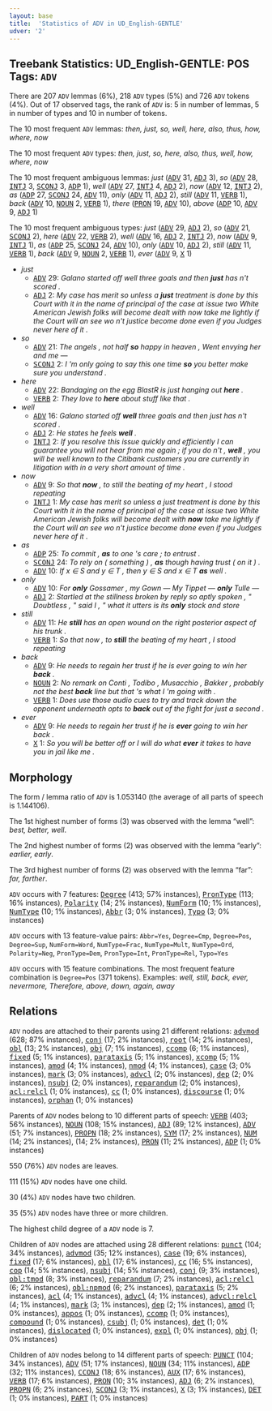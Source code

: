 ```yaml
---
layout: base
title:  'Statistics of ADV in UD_English-GENTLE'
udver: '2'
---
```


## Treebank Statistics: UD_English-GENTLE: POS Tags: `ADV`

There are 207 `ADV` lemmas (6%), 218 `ADV` types (5%) and 726 `ADV` tokens (4%).
Out of 17 observed tags, the rank of `ADV` is: 5 in number of lemmas, 5 in number of types and 10 in number of tokens.

The 10 most frequent `ADV` lemmas: <em>then, just, so, well, here, also, thus, how, where, now</em>

The 10 most frequent `ADV` types:  <em>then, just, so, here, also, thus, well, how, where, now</em>

The 10 most frequent ambiguous lemmas: <em>just</em> (<tt><a href="en_gentle-pos-ADV.html">ADV</a></tt> 31, <tt><a href="en_gentle-pos-ADJ.html">ADJ</a></tt> 3), <em>so</em> (<tt><a href="en_gentle-pos-ADV.html">ADV</a></tt> 28, <tt><a href="en_gentle-pos-INTJ.html">INTJ</a></tt> 3, <tt><a href="en_gentle-pos-SCONJ.html">SCONJ</a></tt> 3, <tt><a href="en_gentle-pos-ADP.html">ADP</a></tt> 1), <em>well</em> (<tt><a href="en_gentle-pos-ADV.html">ADV</a></tt> 27, <tt><a href="en_gentle-pos-INTJ.html">INTJ</a></tt> 4, <tt><a href="en_gentle-pos-ADJ.html">ADJ</a></tt> 2), <em>now</em> (<tt><a href="en_gentle-pos-ADV.html">ADV</a></tt> 12, <tt><a href="en_gentle-pos-INTJ.html">INTJ</a></tt> 2), <em>as</em> (<tt><a href="en_gentle-pos-ADP.html">ADP</a></tt> 27, <tt><a href="en_gentle-pos-SCONJ.html">SCONJ</a></tt> 24, <tt><a href="en_gentle-pos-ADV.html">ADV</a></tt> 11), <em>only</em> (<tt><a href="en_gentle-pos-ADV.html">ADV</a></tt> 11, <tt><a href="en_gentle-pos-ADJ.html">ADJ</a></tt> 2), <em>still</em> (<tt><a href="en_gentle-pos-ADV.html">ADV</a></tt> 11, <tt><a href="en_gentle-pos-VERB.html">VERB</a></tt> 1), <em>back</em> (<tt><a href="en_gentle-pos-ADV.html">ADV</a></tt> 10, <tt><a href="en_gentle-pos-NOUN.html">NOUN</a></tt> 2, <tt><a href="en_gentle-pos-VERB.html">VERB</a></tt> 1), <em>there</em> (<tt><a href="en_gentle-pos-PRON.html">PRON</a></tt> 19, <tt><a href="en_gentle-pos-ADV.html">ADV</a></tt> 10), <em>above</em> (<tt><a href="en_gentle-pos-ADP.html">ADP</a></tt> 10, <tt><a href="en_gentle-pos-ADV.html">ADV</a></tt> 9, <tt><a href="en_gentle-pos-ADJ.html">ADJ</a></tt> 1)

The 10 most frequent ambiguous types:  <em>just</em> (<tt><a href="en_gentle-pos-ADV.html">ADV</a></tt> 29, <tt><a href="en_gentle-pos-ADJ.html">ADJ</a></tt> 2), <em>so</em> (<tt><a href="en_gentle-pos-ADV.html">ADV</a></tt> 21, <tt><a href="en_gentle-pos-SCONJ.html">SCONJ</a></tt> 2), <em>here</em> (<tt><a href="en_gentle-pos-ADV.html">ADV</a></tt> 22, <tt><a href="en_gentle-pos-VERB.html">VERB</a></tt> 2), <em>well</em> (<tt><a href="en_gentle-pos-ADV.html">ADV</a></tt> 16, <tt><a href="en_gentle-pos-ADJ.html">ADJ</a></tt> 2, <tt><a href="en_gentle-pos-INTJ.html">INTJ</a></tt> 2), <em>now</em> (<tt><a href="en_gentle-pos-ADV.html">ADV</a></tt> 9, <tt><a href="en_gentle-pos-INTJ.html">INTJ</a></tt> 1), <em>as</em> (<tt><a href="en_gentle-pos-ADP.html">ADP</a></tt> 25, <tt><a href="en_gentle-pos-SCONJ.html">SCONJ</a></tt> 24, <tt><a href="en_gentle-pos-ADV.html">ADV</a></tt> 10), <em>only</em> (<tt><a href="en_gentle-pos-ADV.html">ADV</a></tt> 10, <tt><a href="en_gentle-pos-ADJ.html">ADJ</a></tt> 2), <em>still</em> (<tt><a href="en_gentle-pos-ADV.html">ADV</a></tt> 11, <tt><a href="en_gentle-pos-VERB.html">VERB</a></tt> 1), <em>back</em> (<tt><a href="en_gentle-pos-ADV.html">ADV</a></tt> 9, <tt><a href="en_gentle-pos-NOUN.html">NOUN</a></tt> 2, <tt><a href="en_gentle-pos-VERB.html">VERB</a></tt> 1), <em>ever</em> (<tt><a href="en_gentle-pos-ADV.html">ADV</a></tt> 9, <tt><a href="en_gentle-pos-X.html">X</a></tt> 1)


* <em>just</em>
  * <tt><a href="en_gentle-pos-ADV.html">ADV</a></tt> 29: <em>Galano started off well three goals and then <b>just</b> has n't scored .</em>
  * <tt><a href="en_gentle-pos-ADJ.html">ADJ</a></tt> 2: <em>My case has merit so unless a <b>just</b> treatment is done by this Court with it in the name of principal of the case at issue two White American Jewish folks will become dealt with now take me lightly if the Court will an see wo n't justice become done even if you Judges never here of it .</em>
* <em>so</em>
  * <tt><a href="en_gentle-pos-ADV.html">ADV</a></tt> 21: <em>The angels , not half <b>so</b> happy in heaven , Went envying her and me —</em>
  * <tt><a href="en_gentle-pos-SCONJ.html">SCONJ</a></tt> 2: <em>I 'm only going to say this one time <b>so</b> you better make sure you understand .</em>
* <em>here</em>
  * <tt><a href="en_gentle-pos-ADV.html">ADV</a></tt> 22: <em>Bandaging on the egg BlastR is just hanging out <b>here</b> .</em>
  * <tt><a href="en_gentle-pos-VERB.html">VERB</a></tt> 2: <em>They love to <b>here</b> about stuff like that .</em>
* <em>well</em>
  * <tt><a href="en_gentle-pos-ADV.html">ADV</a></tt> 16: <em>Galano started off <b>well</b> three goals and then just has n't scored .</em>
  * <tt><a href="en_gentle-pos-ADJ.html">ADJ</a></tt> 2: <em>He states he feels <b>well</b> .</em>
  * <tt><a href="en_gentle-pos-INTJ.html">INTJ</a></tt> 2: <em>If you resolve this issue quickly and efficiently I can guarantee you will not hear from me again ; if you do n't , <b>well</b> , you will be well known to the Citibank customers you are currently in litigation with in a very short amount of time .</em>
* <em>now</em>
  * <tt><a href="en_gentle-pos-ADV.html">ADV</a></tt> 9: <em>So that <b>now</b> , to still the beating of my heart , I stood repeating</em>
  * <tt><a href="en_gentle-pos-INTJ.html">INTJ</a></tt> 1: <em>My case has merit so unless a just treatment is done by this Court with it in the name of principal of the case at issue two White American Jewish folks will become dealt with <b>now</b> take me lightly if the Court will an see wo n't justice become done even if you Judges never here of it .</em>
* <em>as</em>
  * <tt><a href="en_gentle-pos-ADP.html">ADP</a></tt> 25: <em>To commit , <b>as</b> to one 's care ; to entrust .</em>
  * <tt><a href="en_gentle-pos-SCONJ.html">SCONJ</a></tt> 24: <em>To rely on ( something ) , <b>as</b> though having trust ( on it ) .</em>
  * <tt><a href="en_gentle-pos-ADV.html">ADV</a></tt> 10: <em>If x ∈ S and y ∈ T , then y ∈ S and x ∈ T <b>as</b> well .</em>
* <em>only</em>
  * <tt><a href="en_gentle-pos-ADV.html">ADV</a></tt> 10: <em>For <b>only</b> Gossamer , my Gown — My Tippet — <b>only</b> Tulle —</em>
  * <tt><a href="en_gentle-pos-ADJ.html">ADJ</a></tt> 2: <em>Startled at the stillness broken by reply so aptly spoken , " Doubtless , " said I , " what it utters is its <b>only</b> stock and store</em>
* <em>still</em>
  * <tt><a href="en_gentle-pos-ADV.html">ADV</a></tt> 11: <em>He <b>still</b> has an open wound on the right posterior aspect of his trunk .</em>
  * <tt><a href="en_gentle-pos-VERB.html">VERB</a></tt> 1: <em>So that now , to <b>still</b> the beating of my heart , I stood repeating</em>
* <em>back</em>
  * <tt><a href="en_gentle-pos-ADV.html">ADV</a></tt> 9: <em>He needs to regain her trust if he is ever going to win her <b>back</b> .</em>
  * <tt><a href="en_gentle-pos-NOUN.html">NOUN</a></tt> 2: <em>No remark on Conti , Todibo , Musacchio , Bakker , probably not the best <b>back</b> line but that 's what I 'm going with .</em>
  * <tt><a href="en_gentle-pos-VERB.html">VERB</a></tt> 1: <em>Does use those audio cues to try and track down the opponent underneath opts to <b>back</b> out of the fight for just a second .</em>
* <em>ever</em>
  * <tt><a href="en_gentle-pos-ADV.html">ADV</a></tt> 9: <em>He needs to regain her trust if he is <b>ever</b> going to win her back .</em>
  * <tt><a href="en_gentle-pos-X.html">X</a></tt> 1: <em>So you will be better off or I will do what <b>ever</b> it takes to have you in jail like me .</em>

## Morphology

The form / lemma ratio of `ADV` is 1.053140 (the average of all parts of speech is 1.144106).

The 1st highest number of forms (3) was observed with the lemma “well”: <em>best, better, well</em>.

The 2nd highest number of forms (2) was observed with the lemma “early”: <em>earlier, early</em>.

The 3rd highest number of forms (2) was observed with the lemma “far”: <em>far, farther</em>.

`ADV` occurs with 7 features: <tt><a href="en_gentle-feat-Degree.html">Degree</a></tt> (413; 57% instances), <tt><a href="en_gentle-feat-PronType.html">PronType</a></tt> (113; 16% instances), <tt><a href="en_gentle-feat-Polarity.html">Polarity</a></tt> (14; 2% instances), <tt><a href="en_gentle-feat-NumForm.html">NumForm</a></tt> (10; 1% instances), <tt><a href="en_gentle-feat-NumType.html">NumType</a></tt> (10; 1% instances), <tt><a href="en_gentle-feat-Abbr.html">Abbr</a></tt> (3; 0% instances), <tt><a href="en_gentle-feat-Typo.html">Typo</a></tt> (3; 0% instances)

`ADV` occurs with 13 feature-value pairs: `Abbr=Yes`, `Degree=Cmp`, `Degree=Pos`, `Degree=Sup`, `NumForm=Word`, `NumType=Frac`, `NumType=Mult`, `NumType=Ord`, `Polarity=Neg`, `PronType=Dem`, `PronType=Int`, `PronType=Rel`, `Typo=Yes`

`ADV` occurs with 15 feature combinations.
The most frequent feature combination is `Degree=Pos` (371 tokens).
Examples: <em>well, still, back, ever, nevermore, Therefore, above, down, again, away</em>


## Relations

`ADV` nodes are attached to their parents using 21 different relations: <tt><a href="en_gentle-dep-advmod.html">advmod</a></tt> (628; 87% instances), <tt><a href="en_gentle-dep-conj.html">conj</a></tt> (17; 2% instances), <tt><a href="en_gentle-dep-root.html">root</a></tt> (14; 2% instances), <tt><a href="en_gentle-dep-obl.html">obl</a></tt> (13; 2% instances), <tt><a href="en_gentle-dep-obj.html">obj</a></tt> (7; 1% instances), <tt><a href="en_gentle-dep-ccomp.html">ccomp</a></tt> (6; 1% instances), <tt><a href="en_gentle-dep-fixed.html">fixed</a></tt> (5; 1% instances), <tt><a href="en_gentle-dep-parataxis.html">parataxis</a></tt> (5; 1% instances), <tt><a href="en_gentle-dep-xcomp.html">xcomp</a></tt> (5; 1% instances), <tt><a href="en_gentle-dep-amod.html">amod</a></tt> (4; 1% instances), <tt><a href="en_gentle-dep-nmod.html">nmod</a></tt> (4; 1% instances), <tt><a href="en_gentle-dep-case.html">case</a></tt> (3; 0% instances), <tt><a href="en_gentle-dep-mark.html">mark</a></tt> (3; 0% instances), <tt><a href="en_gentle-dep-advcl.html">advcl</a></tt> (2; 0% instances), <tt><a href="en_gentle-dep-dep.html">dep</a></tt> (2; 0% instances), <tt><a href="en_gentle-dep-nsubj.html">nsubj</a></tt> (2; 0% instances), <tt><a href="en_gentle-dep-reparandum.html">reparandum</a></tt> (2; 0% instances), <tt><a href="en_gentle-dep-acl-relcl.html">acl:relcl</a></tt> (1; 0% instances), <tt><a href="en_gentle-dep-cc.html">cc</a></tt> (1; 0% instances), <tt><a href="en_gentle-dep-discourse.html">discourse</a></tt> (1; 0% instances), <tt><a href="en_gentle-dep-orphan.html">orphan</a></tt> (1; 0% instances)

Parents of `ADV` nodes belong to 10 different parts of speech: <tt><a href="en_gentle-pos-VERB.html">VERB</a></tt> (403; 56% instances), <tt><a href="en_gentle-pos-NOUN.html">NOUN</a></tt> (108; 15% instances), <tt><a href="en_gentle-pos-ADJ.html">ADJ</a></tt> (89; 12% instances), <tt><a href="en_gentle-pos-ADV.html">ADV</a></tt> (51; 7% instances), <tt><a href="en_gentle-pos-PROPN.html">PROPN</a></tt> (18; 2% instances), <tt><a href="en_gentle-pos-SYM.html">SYM</a></tt> (17; 2% instances), <tt><a href="en_gentle-pos-NUM.html">NUM</a></tt> (14; 2% instances),  (14; 2% instances), <tt><a href="en_gentle-pos-PRON.html">PRON</a></tt> (11; 2% instances), <tt><a href="en_gentle-pos-ADP.html">ADP</a></tt> (1; 0% instances)

550 (76%) `ADV` nodes are leaves.

111 (15%) `ADV` nodes have one child.

30 (4%) `ADV` nodes have two children.

35 (5%) `ADV` nodes have three or more children.

The highest child degree of a `ADV` node is 7.

Children of `ADV` nodes are attached using 28 different relations: <tt><a href="en_gentle-dep-punct.html">punct</a></tt> (104; 34% instances), <tt><a href="en_gentle-dep-advmod.html">advmod</a></tt> (35; 12% instances), <tt><a href="en_gentle-dep-case.html">case</a></tt> (19; 6% instances), <tt><a href="en_gentle-dep-fixed.html">fixed</a></tt> (17; 6% instances), <tt><a href="en_gentle-dep-obl.html">obl</a></tt> (17; 6% instances), <tt><a href="en_gentle-dep-cc.html">cc</a></tt> (16; 5% instances), <tt><a href="en_gentle-dep-cop.html">cop</a></tt> (14; 5% instances), <tt><a href="en_gentle-dep-nsubj.html">nsubj</a></tt> (14; 5% instances), <tt><a href="en_gentle-dep-conj.html">conj</a></tt> (9; 3% instances), <tt><a href="en_gentle-dep-obl-tmod.html">obl:tmod</a></tt> (8; 3% instances), <tt><a href="en_gentle-dep-reparandum.html">reparandum</a></tt> (7; 2% instances), <tt><a href="en_gentle-dep-acl-relcl.html">acl:relcl</a></tt> (6; 2% instances), <tt><a href="en_gentle-dep-obl-npmod.html">obl:npmod</a></tt> (6; 2% instances), <tt><a href="en_gentle-dep-parataxis.html">parataxis</a></tt> (5; 2% instances), <tt><a href="en_gentle-dep-acl.html">acl</a></tt> (4; 1% instances), <tt><a href="en_gentle-dep-advcl.html">advcl</a></tt> (4; 1% instances), <tt><a href="en_gentle-dep-advcl-relcl.html">advcl:relcl</a></tt> (4; 1% instances), <tt><a href="en_gentle-dep-mark.html">mark</a></tt> (3; 1% instances), <tt><a href="en_gentle-dep-dep.html">dep</a></tt> (2; 1% instances), <tt><a href="en_gentle-dep-amod.html">amod</a></tt> (1; 0% instances), <tt><a href="en_gentle-dep-appos.html">appos</a></tt> (1; 0% instances), <tt><a href="en_gentle-dep-ccomp.html">ccomp</a></tt> (1; 0% instances), <tt><a href="en_gentle-dep-compound.html">compound</a></tt> (1; 0% instances), <tt><a href="en_gentle-dep-csubj.html">csubj</a></tt> (1; 0% instances), <tt><a href="en_gentle-dep-det.html">det</a></tt> (1; 0% instances), <tt><a href="en_gentle-dep-dislocated.html">dislocated</a></tt> (1; 0% instances), <tt><a href="en_gentle-dep-expl.html">expl</a></tt> (1; 0% instances), <tt><a href="en_gentle-dep-obj.html">obj</a></tt> (1; 0% instances)

Children of `ADV` nodes belong to 14 different parts of speech: <tt><a href="en_gentle-pos-PUNCT.html">PUNCT</a></tt> (104; 34% instances), <tt><a href="en_gentle-pos-ADV.html">ADV</a></tt> (51; 17% instances), <tt><a href="en_gentle-pos-NOUN.html">NOUN</a></tt> (34; 11% instances), <tt><a href="en_gentle-pos-ADP.html">ADP</a></tt> (32; 11% instances), <tt><a href="en_gentle-pos-CCONJ.html">CCONJ</a></tt> (18; 6% instances), <tt><a href="en_gentle-pos-AUX.html">AUX</a></tt> (17; 6% instances), <tt><a href="en_gentle-pos-VERB.html">VERB</a></tt> (17; 6% instances), <tt><a href="en_gentle-pos-PRON.html">PRON</a></tt> (10; 3% instances), <tt><a href="en_gentle-pos-ADJ.html">ADJ</a></tt> (6; 2% instances), <tt><a href="en_gentle-pos-PROPN.html">PROPN</a></tt> (6; 2% instances), <tt><a href="en_gentle-pos-SCONJ.html">SCONJ</a></tt> (3; 1% instances), <tt><a href="en_gentle-pos-X.html">X</a></tt> (3; 1% instances), <tt><a href="en_gentle-pos-DET.html">DET</a></tt> (1; 0% instances), <tt><a href="en_gentle-pos-PART.html">PART</a></tt> (1; 0% instances)

